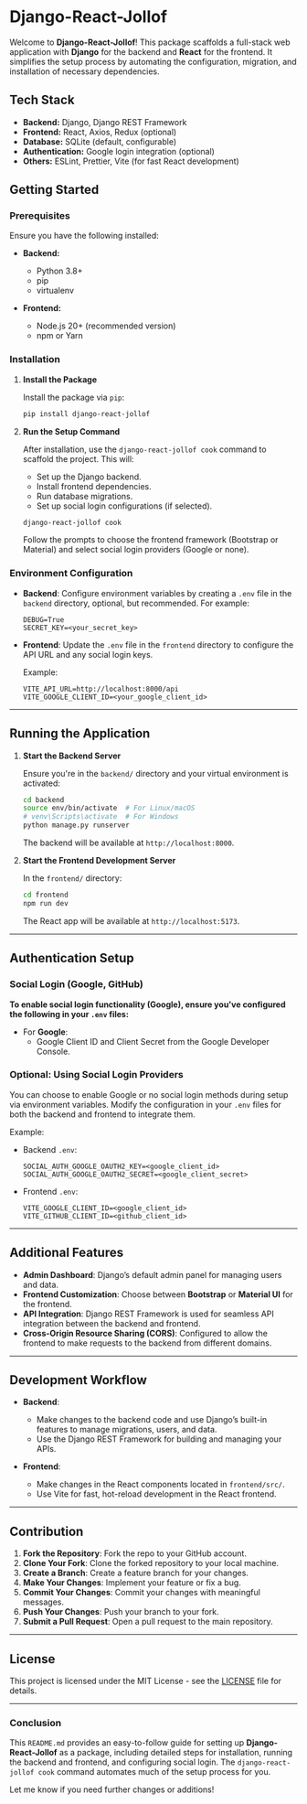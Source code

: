 # Django-React-Jollof

Welcome to **Django-React-Jollof**! This package scaffolds a full-stack web application with **Django** for the backend and **React** for the frontend. It simplifies the setup process by automating the configuration, migration, and installation of necessary dependencies.

## Tech Stack

-   **Backend:** Django, Django REST Framework
-   **Frontend:** React, Axios, Redux (optional)
-   **Database:** SQLite (default, configurable)
-   **Authentication:** Google login integration (optional)
-   **Others:** ESLint, Prettier, Vite (for fast React development)

## Getting Started

### Prerequisites

Ensure you have the following installed:

-   **Backend:**

    -   Python 3.8+
    -   pip
    -   virtualenv

-   **Frontend:**
    -   Node.js 20+ (recommended version)
    -   npm or Yarn

### Installation

1. **Install the Package**

    Install the package via `pip`:

    ```bash
    pip install django-react-jollof
    ```

2. **Run the Setup Command**

    After installation, use the `django-react-jollof cook` command to scaffold the project. This will:

    - Set up the Django backend.
    - Install frontend dependencies.
    - Run database migrations.
    - Set up social login configurations (if selected).

    ```bash
    django-react-jollof cook
    ```

    Follow the prompts to choose the frontend framework (Bootstrap or Material) and select social login providers (Google or none).

### Environment Configuration

-   **Backend**: Configure environment variables by creating a `.env` file in the `backend` directory, optional, but recommended. For example:

    ```plaintext
    DEBUG=True
    SECRET_KEY=<your_secret_key>
    ```

-   **Frontend**: Update the `.env` file in the `frontend` directory to configure the API URL and any social login keys.

    Example:

    ```plaintext
    VITE_API_URL=http://localhost:8000/api
    VITE_GOOGLE_CLIENT_ID=<your_google_client_id>
    ```

---

## Running the Application

1. **Start the Backend Server**

    Ensure you're in the `backend/` directory and your virtual environment is activated:

    ```bash
    cd backend
    source env/bin/activate  # For Linux/macOS
    # venv\Scripts\activate  # For Windows
    python manage.py runserver
    ```

    The backend will be available at `http://localhost:8000`.

2. **Start the Frontend Development Server**

    In the `frontend/` directory:

    ```bash
    cd frontend
    npm run dev
    ```

    The React app will be available at `http://localhost:5173`.

---

## Authentication Setup

### Social Login (Google, GitHub)

**To enable social login functionality (Google), ensure you've configured the following in your `.env` files:**

-   For **Google**:
    -   Google Client ID and Client Secret from the Google Developer Console.

### Optional: Using Social Login Providers

You can choose to enable Google or no social login methods during setup via environment variables. Modify the configuration in your `.env` files for both the backend and frontend to integrate them.

Example:

-   Backend `.env`:

    ```plaintext
    SOCIAL_AUTH_GOOGLE_OAUTH2_KEY=<google_client_id>
    SOCIAL_AUTH_GOOGLE_OAUTH2_SECRET=<google_client_secret>
    ```

-   Frontend `.env`:

    ```plaintext
    VITE_GOOGLE_CLIENT_ID=<google_client_id>
    VITE_GITHUB_CLIENT_ID=<github_client_id>
    ```

---

## Additional Features

-   **Admin Dashboard**: Django’s default admin panel for managing users and data.
-   **Frontend Customization**: Choose between **Bootstrap** or **Material UI** for the frontend.
-   **API Integration**: Django REST Framework is used for seamless API integration between the backend and frontend.
-   **Cross-Origin Resource Sharing (CORS)**: Configured to allow the frontend to make requests to the backend from different domains.

---

## Development Workflow

-   **Backend**:

    -   Make changes to the backend code and use Django’s built-in features to manage migrations, users, and data.
    -   Use the Django REST Framework for building and managing your APIs.

-   **Frontend**:
    -   Make changes in the React components located in `frontend/src/`.
    -   Use Vite for fast, hot-reload development in the React frontend.

---

## Contribution

1. **Fork the Repository**: Fork the repo to your GitHub account.
2. **Clone Your Fork**: Clone the forked repository to your local machine.
3. **Create a Branch**: Create a feature branch for your changes.
4. **Make Your Changes**: Implement your feature or fix a bug.
5. **Commit Your Changes**: Commit your changes with meaningful messages.
6. **Push Your Changes**: Push your branch to your fork.
7. **Submit a Pull Request**: Open a pull request to the main repository.

---

## License

This project is licensed under the MIT License - see the [LICENSE](LICENSE) file for details.

---

### Conclusion

This `README.md` provides an easy-to-follow guide for setting up **Django-React-Jollof** as a package, including detailed steps for installation, running the backend and frontend, and configuring social login. The `django-react-jollof cook` command automates much of the setup process for you.

Let me know if you need further changes or additions!
